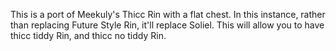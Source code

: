 This is a port of Meekuly's Thicc Rin with a flat chest.  In this instance, rather than replacing Future Style Rin, it'll replace Soliel.
This will allow you to have thicc tiddy Rin, and thicc no tiddy Rin.
